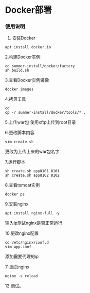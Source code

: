# Docker部署

### 使用说明

1. 安装Docker

```
apt install docker.io
```
2.构建Docker实例

```
cd summer-install/docker/factory
sh build.sh
```
3.查看Docker实例镜像

```
docker images
```
4.拷贝工具

```
cd
cp -r summer-install/docker/tools/* .
```
5.上传war包
使用xftp上传到root目录

6.更改脚本内容

```
vim create.sh
```
更改为上传上来的war包名字

7.运行脚本

```
sh create.sh app8101 8101
sh create.sh app8102 8102
```
8.查看tomcat实例

```
docker ps
```
9.安装nginx

```
apt install nginx-full -y
```
输入ip测试nginx是否正常运行

10.更改nginx配置

```
cd /etc/nginx/conf.d
vim app.conf
```
添加需要代理的ip

11.重启nginx

```
nginx -s reload
```
12.测试。



